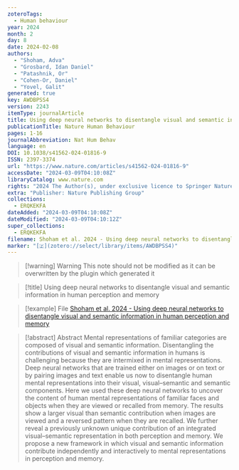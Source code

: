```yaml
---
zoteroTags:
  - Human behaviour
year: 2024
month: 2
day: 8
date: 2024-02-08
authors:
  - "Shoham, Adva"
  - "Grosbard, Idan Daniel"
  - "Patashnik, Or"
  - "Cohen-Or, Daniel"
  - "Yovel, Galit"
generated: true
key: AWDBPSS4
version: 2243
itemType: journalArticle
title: Using deep neural networks to disentangle visual and semantic information in human perception and memory
publicationTitle: Nature Human Behaviour
pages: 1-16
journalAbbreviation: Nat Hum Behav
language: en
DOI: 10.1038/s41562-024-01816-9
ISSN: 2397-3374
url: "https://www.nature.com/articles/s41562-024-01816-9"
accessDate: "2024-03-09T04:10:08Z"
libraryCatalog: www.nature.com
rights: "2024 The Author(s), under exclusive licence to Springer Nature Limited"
extra: "Publisher: Nature Publishing Group"
collections:
  - ERQKEKFA
dateAdded: "2024-03-09T04:10:08Z"
dateModified: "2024-03-09T04:10:12Z"
super_collections:
  - ERQKEKFA
filename: Shoham et al. 2024 - Using deep neural networks to disentangle visual and semantic information in human perception and memory
marker: "[🇿](zotero://select/library/items/AWDBPSS4)"
---
```


>[!warning] Warning
> This note should not be modified as it can be overwritten by the plugin which generated it

> [!title] Using deep neural networks to disentangle visual and semantic information in human perception and memory

> [!example] File
> [Shoham et al. 2024 - Using deep neural networks to disentangle visual and semantic information in human perception and memory](Shoham%20et%20al.%202024%20-%20Using%20deep%20neural%20networks%20to%20disentangle%20visual%20and%20semantic%20information%20in%20human%20perception%20and%20memory.pdf)

> [!abstract] Abstract
> Mental representations of familiar categories are composed of visual and semantic information. Disentangling the contributions of visual and semantic information in humans is challenging because they are intermixed in mental representations. Deep neural networks that are trained either on images or on text or by pairing images and text enable us now to disentangle human mental representations into their visual, visual–semantic and semantic components. Here we used these deep neural networks to uncover the content of human mental representations of familiar faces and objects when they are viewed or recalled from memory. The results show a larger visual than semantic contribution when images are viewed and a reversed pattern when they are recalled. We further reveal a previously unknown unique contribution of an integrated visual–semantic representation in both perception and memory. We propose a new framework in which visual and semantic information contribute independently and interactively to mental representations in perception and memory.

